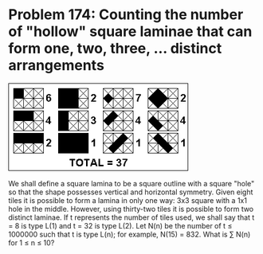 # Problem 174: Counting the number of "hollow" square laminae that can form one, two, three, ... distinct arrangements

![problem](problem.gif)

We shall define a square lamina to be a square outline with a square
"hole" so that the shape possesses vertical and horizontal symmetry.
Given eight tiles it is possible to form a lamina in only one way: 3x3
square with a 1x1 hole in the middle. However, using thirty-two tiles it
is possible to form two distinct laminae. If t represents the number of
tiles used, we shall say that t = 8 is type L(1) and t = 32 is type
L(2). Let N(n) be the number of t ≤ 1000000 such that t is type L(n);
for example, N(15) = 832. What is ∑ N(n) for 1 ≤ n ≤ 10?